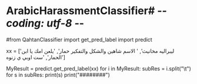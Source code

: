 # ArabicHarassmentClassifier# -*- coding: utf-8 -*-#from QahtanClassifier import get_pred_labelimport predictxx = ['ليبراليه مخانيث',       ' الاسم شاهين والشكل والتفكير حمار',      'يلعن امك يا ابن الحمار',      'ست اوبي ي زنوه']MyResult = predict.get_pred_label(xx)for i in MyResult:    subRes =  i.split("\t")    for s in subRes:        print(s)    print("########")  
